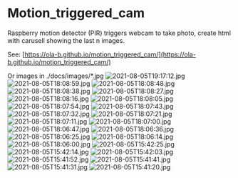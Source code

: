# Motion_triggered_cam
Raspberry motion detector (PIR) triggers webcam to take photo, create html with carusell showing the last n images.

See: [https://ola-b.github.io/motion_triggered_cam/](https://ola-b.github.io/motion_triggered_cam/)


Or images in ./docs/images/*.jpg
![2021-08-05T19:17:12.jpg](https://github.com/Ola-B/motion_triggered_cam/blob/main/docs/images/2021-08-05T19:17:12.jpg "2021-08-05T19:17:12.jpg")
![2021-08-05T18:08:59.jpg](https://github.com/Ola-B/motion_triggered_cam/blob/main/docs/images/2021-08-05T18:08:59.jpg "2021-08-05T18:08:59.jpg")
![2021-08-05T18:08:48.jpg](https://github.com/Ola-B/motion_triggered_cam/blob/main/docs/images/2021-08-05T18:08:48.jpg "2021-08-05T18:08:48.jpg")
![2021-08-05T18:08:38.jpg](https://github.com/Ola-B/motion_triggered_cam/blob/main/docs/images/2021-08-05T18:08:38.jpg "2021-08-05T18:08:38.jpg")
![2021-08-05T18:08:27.jpg](https://github.com/Ola-B/motion_triggered_cam/blob/main/docs/images/2021-08-05T18:08:27.jpg "2021-08-05T18:08:27.jpg")
![2021-08-05T18:08:16.jpg](https://github.com/Ola-B/motion_triggered_cam/blob/main/docs/images/2021-08-05T18:08:16.jpg "2021-08-05T18:08:16.jpg")
![2021-08-05T18:08:05.jpg](https://github.com/Ola-B/motion_triggered_cam/blob/main/docs/images/2021-08-05T18:08:05.jpg "2021-08-05T18:08:05.jpg")
![2021-08-05T18:07:54.jpg](https://github.com/Ola-B/motion_triggered_cam/blob/main/docs/images/2021-08-05T18:07:54.jpg "2021-08-05T18:07:54.jpg")
![2021-08-05T18:07:43.jpg](https://github.com/Ola-B/motion_triggered_cam/blob/main/docs/images/2021-08-05T18:07:43.jpg "2021-08-05T18:07:43.jpg")
![2021-08-05T18:07:32.jpg](https://github.com/Ola-B/motion_triggered_cam/blob/main/docs/images/2021-08-05T18:07:32.jpg "2021-08-05T18:07:32.jpg")
![2021-08-05T18:07:21.jpg](https://github.com/Ola-B/motion_triggered_cam/blob/main/docs/images/2021-08-05T18:07:21.jpg "2021-08-05T18:07:21.jpg")
![2021-08-05T18:07:11.jpg](https://github.com/Ola-B/motion_triggered_cam/blob/main/docs/images/2021-08-05T18:07:11.jpg "2021-08-05T18:07:11.jpg")
![2021-08-05T18:07:00.jpg](https://github.com/Ola-B/motion_triggered_cam/blob/main/docs/images/2021-08-05T18:07:00.jpg "2021-08-05T18:07:00.jpg")
![2021-08-05T18:06:47.jpg](https://github.com/Ola-B/motion_triggered_cam/blob/main/docs/images/2021-08-05T18:06:47.jpg "2021-08-05T18:06:47.jpg")
![2021-08-05T18:06:36.jpg](https://github.com/Ola-B/motion_triggered_cam/blob/main/docs/images/2021-08-05T18:06:36.jpg "2021-08-05T18:06:36.jpg")
![2021-08-05T18:06:25.jpg](https://github.com/Ola-B/motion_triggered_cam/blob/main/docs/images/2021-08-05T18:06:25.jpg "2021-08-05T18:06:25.jpg")
![2021-08-05T18:06:14.jpg](https://github.com/Ola-B/motion_triggered_cam/blob/main/docs/images/2021-08-05T18:06:14.jpg "2021-08-05T18:06:14.jpg")
![2021-08-05T18:06:00.jpg](https://github.com/Ola-B/motion_triggered_cam/blob/main/docs/images/2021-08-05T18:06:00.jpg "2021-08-05T18:06:00.jpg")
![2021-08-05T15:42:25.jpg](https://github.com/Ola-B/motion_triggered_cam/blob/main/docs/images/2021-08-05T15:42:25.jpg "2021-08-05T15:42:25.jpg")
![2021-08-05T15:42:14.jpg](https://github.com/Ola-B/motion_triggered_cam/blob/main/docs/images/2021-08-05T15:42:14.jpg "2021-08-05T15:42:14.jpg")
![2021-08-05T15:42:03.jpg](https://github.com/Ola-B/motion_triggered_cam/blob/main/docs/images/2021-08-05T15:42:03.jpg "2021-08-05T15:42:03.jpg")
![2021-08-05T15:41:52.jpg](https://github.com/Ola-B/motion_triggered_cam/blob/main/docs/images/2021-08-05T15:41:52.jpg "2021-08-05T15:41:52.jpg")
![2021-08-05T15:41:41.jpg](https://github.com/Ola-B/motion_triggered_cam/blob/main/docs/images/2021-08-05T15:41:41.jpg "2021-08-05T15:41:41.jpg")
![2021-08-05T15:41:31.jpg](https://github.com/Ola-B/motion_triggered_cam/blob/main/docs/images/2021-08-05T15:41:31.jpg "2021-08-05T15:41:31.jpg")
![2021-08-05T15:41:20.jpg](https://github.com/Ola-B/motion_triggered_cam/blob/main/docs/images/2021-08-05T15:41:20.jpg "2021-08-05T15:41:20.jpg")
